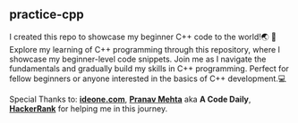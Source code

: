 ## practice-cpp

I created this repo to showcase my beginner C++ code to the world!🌏 🚀
Explore my learning of C++ programming through this repository, where I showcase my beginner-level code snippets. Join me as I navigate the fundamentals and gradually build my skills in C++ programming. Perfect for fellow beginners or anyone interested in the basics of C++ development.💻

Special Thanks to: [**ideone.com**](https://ideone.com/), [**Pranav Mehta**](https://www.youtube.com/@GrindCoding) aka **A Code Daily**, [**HackerRank**](hackerrank.com/prvthvm) for helping me in this journey.
